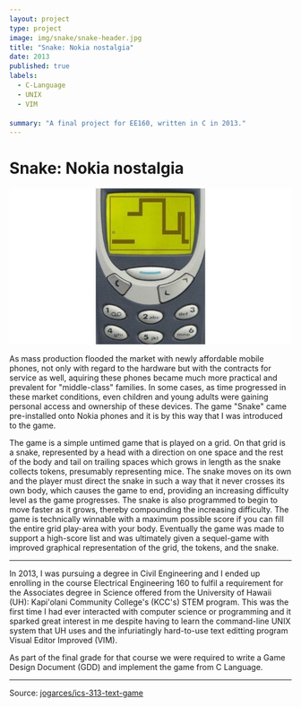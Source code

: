 ```yaml
---
layout: project
type: project
image: img/snake/snake-header.jpg
title: "Snake: Nokia nostalgia"
date: 2013
published: true
labels:
  - C-Language
  - UNIX
  - VIM

summary: "A final project for EE160, written in C in 2013."
---
```

<h1>
    Snake: Nokia nostalgia
</h1>
<body>
  <center>
    <img class="img-fluid" src="../img/snake/snake-header.jpg">

  </center>
  <p>
As mass production flooded the market with newly affordable mobile phones, not only with regard to the hardware but with the contracts for service as well, aquiring these phones became much more practical and prevalent for "middle-class" families.  In some cases, as time progressed in these market conditions, even children and young adults were gaining personal access and ownership of these devices.  The game "Snake" came pre-installed onto Nokia phones and it is by this way that I was introduced to the game.
  </p><p>
The game is a simple untimed game that is played on a grid.  On that grid is a snake, represented by a head with a direction on one space and the rest of the body and tail on trailing spaces which grows in length as the snake collects tokens, presumably representing mice.  The snake moves on its own and the player must direct the snake in such a way that it never crosses its own body, which causes the game to end, providing an increasing difficulty level as the game progresses.  The snake is also programmed to begin to move faster as it grows, thereby compounding the increasing difficulty.  The game is technically winnable with a maximum possible score if you can fill the entire grid play-area with your body.  Eventually the game was made to support a high-score list and was ultimately given a sequel-game with improved graphical representation of the grid, the tokens, and the snake.
  </p>
  <hr>

In 2013, I was pursuing a degree in Civil Engineering and I ended up enrolling in the course Electrical Engineering 160 to fulfil a requirement for the Associates degree in Science offered from the University of Hawaii (UH): Kapi'olani Community College's (KCC's) STEM program.  This was the first time I had ever interacted with computer science or programming and it sparked great interest in me despite having to learn the command-line UNIX system that UH uses and the infuriatingly hard-to-use text editting program Visual Editor Improved (VIM).

As part of the final grade for that course we were required to write a Game Design Document (GDD) and implement the game from C Language.

  <hr>
</body>

Source: <a href="https://github.com/jogarces/ics-313-text-game"><i class="large github icon "></i>jogarces/ics-313-text-game</a>
